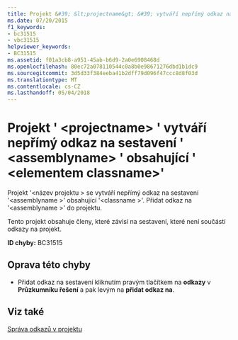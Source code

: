 ```yaml
---
title: Projekt &#39; &lt;projectname&gt; &#39; vytváří nepřímý odkaz na sestavení &#39; &lt;assemblyname&gt; &#39; obsahující &#39; &lt;elementem classname&gt;&#39;
ms.date: 07/20/2015
f1_keywords:
- bc31515
- vbc31515
helpviewer_keywords:
- BC31515
ms.assetid: f01a3cb8-a951-45ab-b6d9-2a0e6908468d
ms.openlocfilehash: 80ec72a078110544c0a8b0e98671276dbd1b1dc9
ms.sourcegitcommit: 3d5d33f384eeba41b2dff79d096f47ccc8d8f03d
ms.translationtype: MT
ms.contentlocale: cs-CZ
ms.lasthandoff: 05/04/2018
---
```

# <a name="project-39ltprojectnamegt39-makes-an-indirect-reference-to-assembly-39ltassemblynamegt39-which-contains-39ltclassnamegt39"></a>Projekt &#39; &lt;projectname&gt; &#39; vytváří nepřímý odkaz na sestavení &#39; &lt;assemblyname&gt; &#39; obsahující &#39; &lt;elementem classname&gt;&#39;
Projekt '\<název projektu > se vytváří nepřímý odkaz na sestavení '\<assemblyname >' obsahující '\<classname >'. Přidat odkaz na '\<assemblyname >' do projektu.  
  
 Tento projekt obsahuje členy, které závisí na sestavení, které není součástí odkazy na projekt.  
  
 **ID chyby:** BC31515  
  
## <a name="to-correct-this-error"></a>Oprava této chyby  
  
-   Přidat odkaz na sestavení kliknutím pravým tlačítkem na **odkazy** v **Průzkumníku řešení** a pak levým na **přidat odkaz na**.  
  
## <a name="see-also"></a>Viz také  
 [Správa odkazů v projektu](/visualstudio/ide/managing-references-in-a-project)  
 
